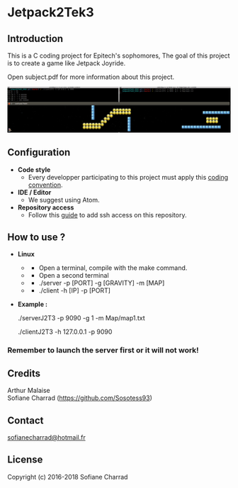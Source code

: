 # Jetpack2Tek3

## Introduction

This is a C coding project for Epitech's sophomores, 
The goal of this project is to create a game like Jetpack Joyride.

Open subject.pdf for more information about this project.

![alt text](https://github.com/Sosotess93/Jetpack2Tek3/blob/master/screen.png)


## Configuration
* **Code style**
  * Every developper participating to this project must apply this [coding convention](https://github.com/Sosotess93/bomberman/wiki/Code-Convention).
* **IDE / Editor**
  * We suggest using Atom.
* **Repository access**
  * Follow this [guide](https://help.github.com/articles/generating-an-ssh-key/) to add ssh access on this repository.

## How to use ?
* **Linux**
  * - Open a terminal, compile with the make command.
  * - Open a second terminal
  * - ./server -p [PORT] -g [GRAVITY] -m [MAP]
  * - ./client -h [IP] -p [PORT]

* **Example :**

  ./serverJ2T3 -p 9090 -g 1 -m Map/map1.txt

  ./clientJ2T3 -h 127.0.0.1 -p 9090 

### Remember to launch the server first or it will not work!

## Credits
Arthur Malaise</br>
Sofiane Charrad (https://github.com/Sosotess93)
 
## Contact
  sofianecharrad@hotmail.fr

## License

Copyright (c) 2016-2018 Sofiane Charrad
